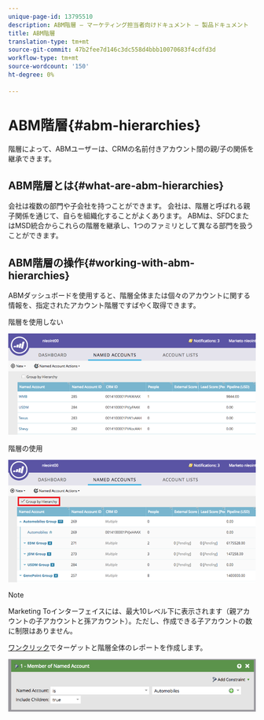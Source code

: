 ```yaml
---
unique-page-id: 13795510
description: ABM階層 — マーケティング担当者向けドキュメント — 製品ドキュメント
title: ABM階層
translation-type: tm+mt
source-git-commit: 47b2fee7d146c3dc558d4bbb10070683f4cdfd3d
workflow-type: tm+mt
source-wordcount: '150'
ht-degree: 0%

---
```



# ABM階層{#abm-hierarchies}

階層によって、ABMユーザーは、CRMの名前付きアカウント間の親/子の関係を継承できます。

## ABM階層とは{#what-are-abm-hierarchies}

会社は複数の部門や子会社を持つことができます。 会社は、階層と呼ばれる親子関係を通じて、自らを組織化することがよくあります。 ABMは、SFDCまたはMSD統合からこれらの階層を継承し、1つのファミリとして異なる部門を扱うことができます。

## ABM階層の操作{#working-with-abm-hierarchies}

ABMダッシュボードを使用すると、階層全体または個々のアカウントに関する情報を、指定されたアカウント階層ですばやく取得できます。

階層を使用しない

![](assets/before.png)

階層の使用

![](assets/after.png)

>[!NOTE]
>
>Marketing Toインターフェイスには、最大10レベル下に表示されます（親アカウントの子アカウントと孫アカウント）。ただし、作成できる子アカウントの数に制限はありません。

[ワンクリック](http://docs.marketo.com/display/DOCS/Account+Filters#AccountFilters-MemberofNamedAccount)でターゲットと階層全体のレポートを作成します。

![](assets/member.png)

